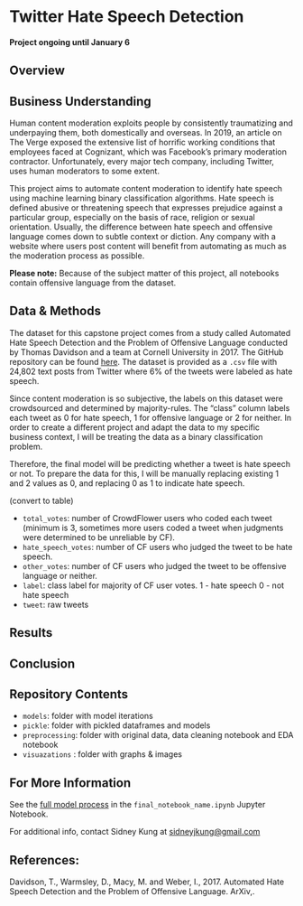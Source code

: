 # Twitter Hate Speech Detection
#### Project ongoing until January 6

## Overview


## Business Understanding

Human content moderation exploits people by consistently traumatizing and underpaying them, both domestically and overseas. In 2019, an article on The Verge exposed the extensive list of horrific working conditions that employees faced at Cognizant, which was Facebook’s primary moderation contractor. Unfortunately, every major tech company, including Twitter, uses human moderators to some extent. 

This project aims to automate content moderation to identify hate speech using machine learning binary classification algorithms. Hate speech is defined abusive or threatening speech that expresses prejudice against a particular group, especially on the basis of race, religion or sexual orientation. Usually, the difference between hate speech and offensive language comes down to subtle context or diction. Any company with a website where users post content will benefit from automating as much as the moderation process as possible.

**Please note:** Because of the subject matter of this project, all notebooks contain offensive language from the dataset.

## Data & Methods

The dataset for this capstone project comes from a study called Automated Hate Speech Detection and the Problem of Offensive Language  conducted by Thomas Davidson and a team at Cornell University in 2017. The GitHub repository can be found [here](). The dataset is provided as a `.csv` file with 24,802 text posts from Twitter where 6% of the tweets were labeled as hate speech. 

Since content moderation is so subjective, the labels on this dataset were crowdsourced and determined by majority-rules. The “class” column labels each tweet as 0 for hate speech, 1 for offensive language or 2 for neither. In order to create a different project and adapt the data to my specific business context, I will be treating the data as a binary classification problem. 

Therefore, the final model will be predicting whether a tweet is hate speech or not. To prepare the data for this, I will be manually replacing existing 1 and 2 values as 0, and replacing 0 as 1 to indicate hate speech.

(convert to table)
- `total_votes`: number of CrowdFlower users who coded each tweet (minimum is 3, sometimes more users coded a tweet when judgments were determined to be unreliable by CF).
- `hate_speech_votes`: number of CF users who judged the tweet to be hate speech.
- `other_votes`: number of CF users who judged the tweet to be offensive language or neither.
- `label`: class label for majority of CF user votes. 1 - hate speech 0 - not hate speech
- `tweet`: raw tweets

## Results


## Conclusion


## Repository Contents

- `models`: folder with model iterations
- `pickle`: folder with pickled dataframes and models
- `preprocessing`: folder with original data, data cleaning notebook and EDA notebook
- `visuazations` : folder with graphs & images

## For More Information

See the [full model process](link) in the `final_notebook_name.ipynb` Jupyter Notebook.

For additional info, contact Sidney Kung at sidneyjkung@gmail.com

## References:

Davidson, T., Warmsley, D., Macy, M. and Weber, I., 2017. Automated Hate Speech Detection and the Problem of Offensive Language. ArXiv,.
